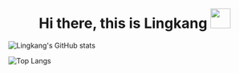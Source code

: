 
<h1 align="center">Hi there, this is Lingkang <img src="https://cdn-0.emojis.wiki/emoji-pics-lf/telegram/smiling-face-telegram.gif" width="40"/></h1>


<!---

<img src="https://cdn-0.emojis.wiki/uploads/2020/12/Dart_WIN-1.gif-1.gif" width="70"/>
- 👋 Hi, I’m @LingkKang
- ✏ You can call me Lingkang. 
- 👀 I’m interested in 
    - Back-end Develop (Python, Java)
    - Front-end Design
    - Artificial Intelligence

- 📫 Mail me at *lingkkang@gmail.com* plz.
- 🗺 View my github pages at [lingkkang.github.io](https://lingkkang.github.io) :) 

--->

<!---

- 🌱 I’m currently learning *Dive into Deep Learning*

- 💞️ I’m looking to collaborate on 

![](https://cdn-0.emojis.wiki/emoji-pics-lf/telegram/winking-face-telegram.gif)
--->

<!---
LingkKang/LingkKang is a ✨ special ✨ repository because its `README.md` (this file) appears on your GitHub profile.
You can click the Preview link to take a look at your changes.
--->

![Lingkang's GitHub stats](https://github-readme-stats.vercel.app/api?username=LingkKang&show_icons=true)

![Top Langs](https://github-readme-stats.vercel.app/api/top-langs/?username=LingkKang&hide=html,css,javascript&layout=compact)
